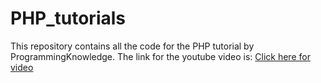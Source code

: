 # PHP_tutorials
This repository contains all the code for the PHP tutorial by ProgrammingKnowledge.
The link for the youtube video is: [Click here for video](https://www.youtube.com/watch?v=DG0C3Tntl1M&t=1420s)
